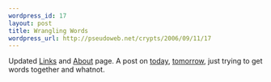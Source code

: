 ```yaml
--- 
wordpress_id: 17
layout: post
title: Wrangling Words
wordpress_url: http://pseudoweb.net/crypts/2006/09/11/17
---
```

Updated <a href="http://pseudoweb.net/links/">Links</a> and <a href="http://pseudoweb.net/about/">About</a> page. A post on <a href="http://en.wikipedia.org/wiki/September_11">today</a>, <a href="http://en.wikipedia.org/wiki/September_12">tomorrow</a>, just trying to get words together and whatnot.
